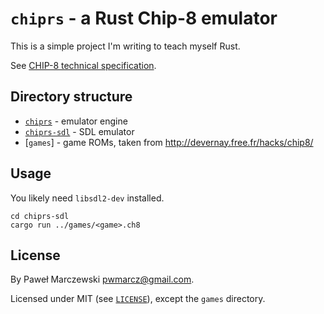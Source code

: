 # `chiprs` - a Rust Chip-8 emulator

This is a simple project I'm writing to teach myself Rust.

See [CHIP-8 technical specification](http://devernay.free.fr/hacks/chip8/C8TECH10.HTM).

## Directory structure

* [`chiprs`](chiprs) - emulator engine
* [`chiprs-sdl`](chiprs) - SDL emulator
* [`games`] - game ROMs, taken from http://devernay.free.fr/hacks/chip8/

## Usage

You likely need `libsdl2-dev` installed.

    cd chiprs-sdl
    cargo run ../games/<game>.ch8

## License

By Paweł Marczewski <pwmarcz@gmail.com>.

Licensed under MIT (see [`LICENSE`](LICENSE)), except the `games` directory.

